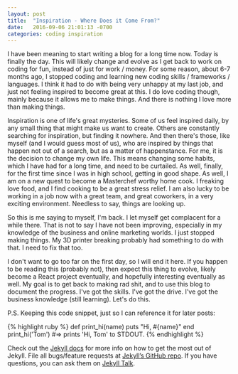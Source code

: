 ```yaml
---
layout: post
title:  "Inspiration - Where Does it Come From?"
date:   2016-09-06 21:01:13 -0700
categories: coding inspiration
---
```

I have been meaning to start writing a blog for a long time now. Today is finally the day. This will likely change and evolve as I get back to work on coding for fun, instead of just for work / money. For some reason, about 6-7 months ago, I stopped coding and learning new coding skills / frameworks / languages. I think it had to do with being very unhappy at my last job, and just not feeling inspired to become great at this. I do love coding though, mainly because it allows me to make things. And there is nothing I love more than making things.

Inspiration is one of life's great mysteries. Some of us feel inspired daily, by any small thing that might make us want to create. Others are constantly searching for inspiration, but finding it nowhere. And then there's those, like myself (and I would guess most of us), who are inspired by things that happen not out of a search, but as a matter of happenstance. For me, it is the decision to change my own life. This means changing some habits, which I have had for a long time, and need to be curtailed. As well, finally, for the first time since I was in high school, getting in good shape. As well, I am on a new quest to become a Masterchef worthy home cook. I freaking love food, and I find cooking to be a great stress relief. I am also lucky to be working in a job now with a great team, and great coworkers, in a very exciting environment. Needless to say, things are looking up.

So this is me saying to myself, I'm back. I let myself get complacent for a while there. That is not to say I have not been improving, especially in my knowledge of the business and online marketing worlds. I just stopped making things. My 3D printer breaking probably had something to do with that. I need to fix that too.  

I don't want to go too far on the first day, so I will end it here. If you happen to be reading this (probably not), then expect this thing to evolve, likely become a React project eventually, and hopefully interesting eventually as well. My goal is to get back to making rad shit, and to use this blog to document the progress. I've got the skills. I've got the drive. I've got the business knowledge (still learning). Let's do this.
 
 P.S. Keeping this code snippet, just so I can reference it for later posts:

{% highlight ruby %}
def print_hi(name)
  puts "Hi, #{name}"
end
print_hi('Tom')
#=> prints 'Hi, Tom' to STDOUT.
{% endhighlight %}

Check out the [Jekyll docs][jekyll-docs] for more info on how to get the most out of Jekyll. File all bugs/feature requests at [Jekyll’s GitHub repo][jekyll-gh]. If you have questions, you can ask them on [Jekyll Talk][jekyll-talk].

[jekyll-docs]: http://jekyllrb.com/docs/home
[jekyll-gh]:   https://github.com/jekyll/jekyll
[jekyll-talk]: https://talk.jekyllrb.com/
